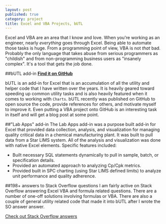 ```yaml
---
layout: post
published: true
category: project
title: Excel and VBA Projects, bUTL
---
```


Excel and VBA are an area that I know and love.  When you're working as an engineer, nearly _everything_ goes through Excel.  Being able to automate those tasks is huge.  From a programming point of view, VBA is not _that_ bad.  Probably the only language that takes abuse from serious programmers as "childish" and from non-programming business users as "insanely complex".  It's a tool that gets the job done.

##bUTL add-in
[**Find it on GitHub**](https://github.com/byronwall/bUTL)

bUTL is an add-in for Excel that is an accumulation of all the utility and helper code that I have written over the years.  It is heavily geared toward speeding up common utility tasks and is also heavily featured when it comes to working with `Charts`.  bUTL recently was published on GitHub to open source the code, provide references for others, and motivate myself to improve it.  Even putting a VBA project onto GitHub is an interesting task in itself and will get a blog post at some point.

##"Lab Apps" add-in
The Lab Apps add-in was a purpose built add-in for Excel that provided data collection, analysis, and visualization for managing quality critical data in a chemical manufacturing plant.  It was built to pull data from a Star LIMS system.  All of the analysis and visualization was done with native Excel elements.  Specific features included:

 - Built necessary SQL statements dynamically to pull in sample, batch, or specification details.
 - Provided an automated approach to analyzing Cp/Cpk metrics.
 - Provided built in SPC charting (using Star LIMS defined limits) to analyze unit performance and quality adherence.

##198+ answers to Stack Overflow questions
I am fairly active on Stack Overflow answering Excel VBA and formula related questions.  There are a number of one-off solutions involving formulas or VBA.  There are also a couple of general utility related code that made it into bUTL after I wrote the SO answer answer.

[Check out Stack Overflow answers](http://stackoverflow.com/users/4288101/byron-wall?tab=answers)
